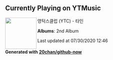 ## Currently Playing on YTMusic

[<img align="left" width="100" src="https://lh3.googleusercontent.com/O_n2TQfU5hN23qmhpDmkhfcGs6h0AbN4dhPAsbJXD1696-5Qs6hzFuUBG5juc8h4GwSNLzW92uv7i322">](https://music.youtube.com/channel/UCjEDeUJ2tplNj_TGxq9x4eQ)

영턱스클럽 (YTC) - 타인

**Albums**: 2nd Album

Last updated at 07/30/2020 12:46

#### Generated with [20chan/github-now](https://github.com/20chan/github-now)


<!--
**20chan/20chan** is a ✨ _special_ ✨ repository because its `README.md` (this file) appears on your GitHub profile.

Here are some ideas to get you started:

- 🔭 I’m currently working on ...
- 🌱 I’m currently learning ...
- 👯 I’m looking to collaborate on ...
- 🤔 I’m looking for help with ...
- 💬 Ask me about ...
- 📫 How to reach me: ...
- 😄 Pronouns: ...
- ⚡ Fun fact: ...
-->
